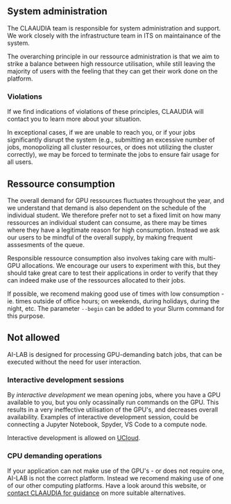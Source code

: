 ## System administration
The CLAAUDIA team is responsible for system administration and support. We work closely with the infrastructure team in ITS on maintainance of the system.

The overarching principle in our ressource administration is that we aim to strike a balance between high ressource utilisation, while still leaving the majority of users with the feeling that they can get their work done on the platform.

### Violations
If we find indications of violations of these principles, CLAAUDIA will contact you to learn more about your situation.

In exceptional cases, if we are unable to reach you, or if your jobs significantly disrupt the system (e.g., submitting an excessive number of jobs, monopolizing all cluster resources, or does not utilizing the cluster correctly), we may be forced to terminate the jobs to ensure fair usage for all users.

## Ressource consumption
The overall demand for GPU ressources fluctuates throughout the year, and we understand that demand is also dependent on the schedule of the individual student. We therefore prefer not to set a fixed limit on how many ressources an individual student can consume, as there may be times where they have a legitimate reason for high consumption. Instead we ask our users to be mindful of the overall supply, by making frequent asssesments of the queue.

Responsible ressource consumption also involves taking care with multi-GPU allocations. We encourage our users to experiment with this, but they should take great care to test their applications in order to verify that they can indeed make use of the ressources allocated to their jobs.

If possible, we recomend making good use of times with low consumption - ie. times outside of office hours; on weekends, during holidays, during the night, etc. The parameter `--begin` can be added to your Slurm command for this purpose.

## Not allowed
AI-LAB is designed for processing GPU-demanding batch jobs, that can be executed without the need for user interaction.

### Interactive development sessions
By *interactive development* we mean opening jobs, where you have a GPU available to you, but you only ocassinally run commands on the GPU. This results in a very ineffective utilisation of the GPU's, and decreases overall availability. Examples of interactive development session, could be connecting a Jupyter Notebook, Spyder, VS Code to a compute node.

Interactive development is allowed on [UCloud](/ucloud/).

### CPU demanding operations
If your application can not make use of the GPU's - or does not require one, AI-LAB is not the correct platform. Instead we recomend making use of one of our other computing platforms. Have a look around this website, or [contact CLAAUDIA for guidance](https://aau.service-now.com/serviceportal?id=sc_cat_item&sys_id=34e8536083cfc21053711d447daad30a) on more suitable alternatives.